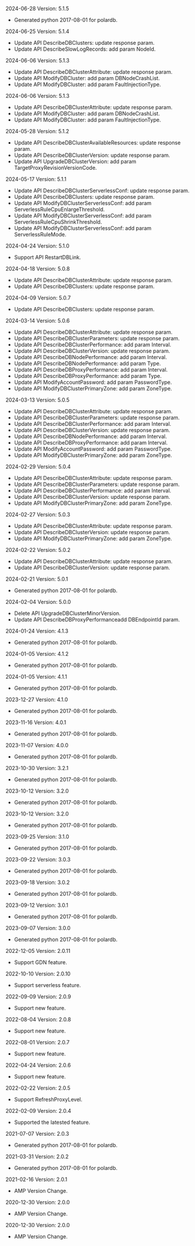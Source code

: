 2024-06-28 Version: 5.1.5
- Generated python 2017-08-01 for polardb.

2024-06-25 Version: 5.1.4
- Update API DescribeDBClusters: update response param.
- Update API DescribeSlowLogRecords: add param NodeId.


2024-06-06 Version: 5.1.3
- Update API DescribeDBClusterAttribute: update response param.
- Update API ModifyDBCluster: add param DBNodeCrashList.
- Update API ModifyDBCluster: add param FaultInjectionType.


2024-06-06 Version: 5.1.3
- Update API DescribeDBClusterAttribute: update response param.
- Update API ModifyDBCluster: add param DBNodeCrashList.
- Update API ModifyDBCluster: add param FaultInjectionType.


2024-05-28 Version: 5.1.2
- Update API DescribeDBClusterAvailableResources: update response param.
- Update API DescribeDBClusterVersion: update response param.
- Update API UpgradeDBClusterVersion: add param TargetProxyRevisionVersionCode.


2024-05-17 Version: 5.1.1
- Update API DescribeDBClusterServerlessConf: update response param.
- Update API DescribeDBClusters: update response param.
- Update API ModifyDBClusterServerlessConf: add param ServerlessRuleCpuEnlargeThreshold.
- Update API ModifyDBClusterServerlessConf: add param ServerlessRuleCpuShrinkThreshold.
- Update API ModifyDBClusterServerlessConf: add param ServerlessRuleMode.


2024-04-24 Version: 5.1.0
- Support API RestartDBLink.


2024-04-18 Version: 5.0.8
- Update API DescribeDBClusterAttribute: update response param.
- Update API DescribeDBClusters: update response param.


2024-04-09 Version: 5.0.7
- Update API DescribeDBClusters: update response param.


2024-03-14 Version: 5.0.6
- Update API DescribeDBClusterAttribute: update response param.
- Update API DescribeDBClusterParameters: update response param.
- Update API DescribeDBClusterPerformance: add param Interval.
- Update API DescribeDBClusterVersion: update response param.
- Update API DescribeDBNodePerformance: add param Interval.
- Update API DescribeDBNodePerformance: add param Type.
- Update API DescribeDBProxyPerformance: add param Interval.
- Update API DescribeDBProxyPerformance: add param Type.
- Update API ModifyAccountPassword: add param PasswordType.
- Update API ModifyDBClusterPrimaryZone: add param ZoneType.


2024-03-13 Version: 5.0.5
- Update API DescribeDBClusterAttribute: update response param.
- Update API DescribeDBClusterParameters: update response param.
- Update API DescribeDBClusterPerformance: add param Interval.
- Update API DescribeDBClusterVersion: update response param.
- Update API DescribeDBNodePerformance: add param Interval.
- Update API DescribeDBProxyPerformance: add param Interval.
- Update API ModifyAccountPassword: add param PasswordType.
- Update API ModifyDBClusterPrimaryZone: add param ZoneType.


2024-02-29 Version: 5.0.4
- Update API DescribeDBClusterAttribute: update response param.
- Update API DescribeDBClusterParameters: update response param.
- Update API DescribeDBClusterPerformance: add param Interval.
- Update API DescribeDBClusterVersion: update response param.
- Update API ModifyDBClusterPrimaryZone: add param ZoneType.


2024-02-27 Version: 5.0.3
- Update API DescribeDBClusterAttribute: update response param.
- Update API DescribeDBClusterVersion: update response param.
- Update API ModifyDBClusterPrimaryZone: add param ZoneType.


2024-02-22 Version: 5.0.2
- Update API DescribeDBClusterAttribute: update response param.
- Update API DescribeDBClusterVersion: update response param.


2024-02-21 Version: 5.0.1
- Generated python 2017-08-01 for polardb.

2024-02-04 Version: 5.0.0
- Delete API UpgradeDBClusterMinorVersion.
- Update API DescribeDBProxyPerformanceadd DBEndpointId param.


2024-01-24 Version: 4.1.3
- Generated python 2017-08-01 for polardb.

2024-01-05 Version: 4.1.2
- Generated python 2017-08-01 for polardb.

2024-01-05 Version: 4.1.1
- Generated python 2017-08-01 for polardb.

2023-12-27 Version: 4.1.0
- Generated python 2017-08-01 for polardb.

2023-11-16 Version: 4.0.1
- Generated python 2017-08-01 for polardb.

2023-11-07 Version: 4.0.0
- Generated python 2017-08-01 for polardb.

2023-10-30 Version: 3.2.1
- Generated python 2017-08-01 for polardb.

2023-10-12 Version: 3.2.0
- Generated python 2017-08-01 for polardb.

2023-10-12 Version: 3.2.0
- Generated python 2017-08-01 for polardb.

2023-09-25 Version: 3.1.0
- Generated python 2017-08-01 for polardb.

2023-09-22 Version: 3.0.3
- Generated python 2017-08-01 for polardb.

2023-09-18 Version: 3.0.2
- Generated python 2017-08-01 for polardb.

2023-09-12 Version: 3.0.1
- Generated python 2017-08-01 for polardb.

2023-09-07 Version: 3.0.0
- Generated python 2017-08-01 for polardb.

2022-12-05 Version: 2.0.11
- Support GDN feature.

2022-10-10 Version: 2.0.10
- Support serverless feature.

2022-09-09 Version: 2.0.9
- Support new feature.

2022-08-04 Version: 2.0.8
- Support new feature.

2022-08-01 Version: 2.0.7
- Support new feature.

2022-04-24 Version: 2.0.6
- Support new feature.

2022-02-22 Version: 2.0.5
 - Support RefreshProxyLevel.

2022-02-09 Version: 2.0.4
- Supported the latested feature.

2021-07-07 Version: 2.0.3
- Generated python 2017-08-01 for polardb.

2021-03-31 Version: 2.0.2
- Generated python 2017-08-01 for polardb.

2021-02-16 Version: 2.0.1
- AMP Version Change.

2020-12-30 Version: 2.0.0
- AMP Version Change.

2020-12-30 Version: 2.0.0
- AMP Version Change.

